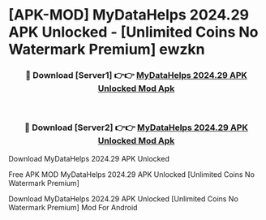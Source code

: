 # [APK-MOD] MyDataHelps 2024.29 APK Unlocked - [Unlimited Coins No Watermark Premium] ewzkn



<div align="center">
<h3>🔴 Download [Server1] 👉👉 <a href="https://momento.my/?title=MyDataHelps_2024.29_APK_Unlocked">MyDataHelps 2024.29 APK Unlocked Mod Apk</a></h3><br>

<h3>🔴 Download [Server2] 👉👉 <a href="https://momento.my/?title=MyDataHelps_2024.29_APK_Unlocked">MyDataHelps 2024.29 APK Unlocked Mod Apk</a></h3>
</div>



Download MyDataHelps 2024.29 APK Unlocked 

Free APK MOD MyDataHelps 2024.29 APK Unlocked [Unlimited Coins No Watermark Premium]

Download MyDataHelps 2024.29 APK Unlocked [Unlimited Coins No Watermark Premium] Mod For Android
